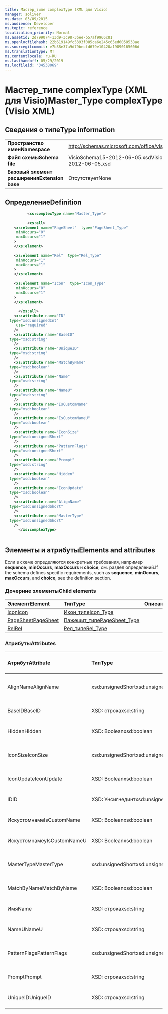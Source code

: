 ```yaml
---
title: Мастер_типе complexType (XML для Visio)
manager: soliver
ms.date: 03/09/2015
ms.audience: Developer
ms.topic: reference
localization_priority: Normal
ms.assetid: 2d799074-13d9-3c98-3bee-b57af9966c81
ms.openlocfilehash: 22b619149fc5393f085ca6e245c65ed6058538ae
ms.sourcegitcommit: e7b38e37a9d79becfd679e10420a19890165606d
ms.translationtype: MT
ms.contentlocale: ru-RU
ms.lasthandoff: 05/29/2019
ms.locfileid: "34538069"
---
```

# <a name="mastertype-complextype-visio-xml"></a><span data-ttu-id="0d4f1-102">Мастер_типе complexType (XML для Visio)</span><span class="sxs-lookup"><span data-stu-id="0d4f1-102">Master_Type complexType (Visio XML)</span></span>

## <a name="type-information"></a><span data-ttu-id="0d4f1-103">Сведения о типе</span><span class="sxs-lookup"><span data-stu-id="0d4f1-103">Type information</span></span>

|||
|:-----|:-----|
|<span data-ttu-id="0d4f1-104">**Пространство имен**</span><span class="sxs-lookup"><span data-stu-id="0d4f1-104">**Namespace**</span></span> <br/> |http://schemas.microsoft.com/office/visio/2011/1/core  <br/> |
|<span data-ttu-id="0d4f1-105">**Файл схемы**</span><span class="sxs-lookup"><span data-stu-id="0d4f1-105">**Schema file**</span></span> <br/> |<span data-ttu-id="0d4f1-106">VisioSchema15-2012-06-05.xsd</span><span class="sxs-lookup"><span data-stu-id="0d4f1-106">VisioSchema15-2012-06-05.xsd</span></span>  <br/> |
|<span data-ttu-id="0d4f1-107">**Базовый элемент расширения**</span><span class="sxs-lookup"><span data-stu-id="0d4f1-107">**Extension base**</span></span> <br/> |<span data-ttu-id="0d4f1-108">Отсутствует</span><span class="sxs-lookup"><span data-stu-id="0d4f1-108">None</span></span>  <br/> |
   
## <a name="definition"></a><span data-ttu-id="0d4f1-109">Определение</span><span class="sxs-lookup"><span data-stu-id="0d4f1-109">Definition</span></span>

```XML
          <xs:complexType name="Master_Type">
          
          <xs:all>
    <xs:element name="PageSheet"  type="PageSheet_Type"
     minOccurs="0"
     maxOccurs="1"
    >
    </xs:element>
    
    <xs:element name="Rel"  type="Rel_Type"
     minOccurs="1"
     maxOccurs="1"
    >
    </xs:element>
    
    <xs:element name="Icon"  type="Icon_Type"
     minOccurs="0"
     maxOccurs="1"
    >
    </xs:element>
    
      </xs:all>
    <xs:attribute name="ID"
  type="xsd:unsignedInt"
     use="required"
    />
    <xs:attribute name="BaseID"
  type="xsd:string"
    />
    <xs:attribute name="UniqueID"
  type="xsd:string"
    />
    <xs:attribute name="MatchByName"
  type="xsd:boolean"
    />
    <xs:attribute name="Name"
  type="xsd:string"
    />
    <xs:attribute name="NameU"
  type="xsd:string"
    />
    <xs:attribute name="IsCustomName"
  type="xsd:boolean"
    />
    <xs:attribute name="IsCustomNameU"
  type="xsd:boolean"
    />
    <xs:attribute name="IconSize"
  type="xsd:unsignedShort"
    />
    <xs:attribute name="PatternFlags"
  type="xsd:unsignedShort"
    />
    <xs:attribute name="Prompt"
  type="xsd:string"
    />
    <xs:attribute name="Hidden"
  type="xsd:boolean"
    />
    <xs:attribute name="IconUpdate"
  type="xsd:boolean"
    />
    <xs:attribute name="AlignName"
  type="xsd:unsignedShort"
    />
    <xs:attribute name="MasterType"
  type="xsd:unsignedShort"
    />
      </xs:complexType>
      
```

## <a name="elements-and-attributes"></a><span data-ttu-id="0d4f1-110">Элементы и атрибуты</span><span class="sxs-lookup"><span data-stu-id="0d4f1-110">Elements and attributes</span></span>

<span data-ttu-id="0d4f1-111">Если в схеме определяются конкретные требования, например **sequence**, **minOccurs**, **maxOccurs** и **choice**, см. раздел определений.</span><span class="sxs-lookup"><span data-stu-id="0d4f1-111">If the schema defines specific requirements, such as **sequence**, **minOccurs**, **maxOccurs**, and **choice**, see the definition section.</span></span> 
  
### <a name="child-elements"></a><span data-ttu-id="0d4f1-112">Дочерние элементы</span><span class="sxs-lookup"><span data-stu-id="0d4f1-112">Child elements</span></span>

|<span data-ttu-id="0d4f1-113">**Элемент**</span><span class="sxs-lookup"><span data-stu-id="0d4f1-113">**Element**</span></span>|<span data-ttu-id="0d4f1-114">**Тип**</span><span class="sxs-lookup"><span data-stu-id="0d4f1-114">**Type**</span></span>|<span data-ttu-id="0d4f1-115">**Описание**</span><span class="sxs-lookup"><span data-stu-id="0d4f1-115">**Description**</span></span>|
|:-----|:-----|:-----|
|[<span data-ttu-id="0d4f1-116">Icon</span><span class="sxs-lookup"><span data-stu-id="0d4f1-116">Icon</span></span>](icon-element-master_type-complextypevisio-xml.md) <br/> |[<span data-ttu-id="0d4f1-117">Икон_типе</span><span class="sxs-lookup"><span data-stu-id="0d4f1-117">Icon_Type</span></span>](icon_type-complextypevisio-xml.md) <br/> ||
|[<span data-ttu-id="0d4f1-118">PageSheet</span><span class="sxs-lookup"><span data-stu-id="0d4f1-118">PageSheet</span></span>](pagesheet-element-master_type-complextypevisio-xml.md) <br/> |[<span data-ttu-id="0d4f1-119">Пажешит_типе</span><span class="sxs-lookup"><span data-stu-id="0d4f1-119">PageSheet_Type</span></span>](pagesheet_type-complextypevisio-xml.md) <br/> ||
|[<span data-ttu-id="0d4f1-120">Rel</span><span class="sxs-lookup"><span data-stu-id="0d4f1-120">Rel</span></span>](rel-element-master_type-complextypevisio-xml.md) <br/> |[<span data-ttu-id="0d4f1-121">Рел_типе</span><span class="sxs-lookup"><span data-stu-id="0d4f1-121">Rel_Type</span></span>](rel_type-complextypevisio-xml.md) <br/> ||
   
### <a name="attributes"></a><span data-ttu-id="0d4f1-122">Атрибуты</span><span class="sxs-lookup"><span data-stu-id="0d4f1-122">Attributes</span></span>

|<span data-ttu-id="0d4f1-123">**Атрибут**</span><span class="sxs-lookup"><span data-stu-id="0d4f1-123">**Attribute**</span></span>|<span data-ttu-id="0d4f1-124">**Тип**</span><span class="sxs-lookup"><span data-stu-id="0d4f1-124">**Type**</span></span>|<span data-ttu-id="0d4f1-125">**Обязательный**</span><span class="sxs-lookup"><span data-stu-id="0d4f1-125">**Required**</span></span>|<span data-ttu-id="0d4f1-126">**Описание**</span><span class="sxs-lookup"><span data-stu-id="0d4f1-126">**Description**</span></span>|<span data-ttu-id="0d4f1-127">**Возможные значения**</span><span class="sxs-lookup"><span data-stu-id="0d4f1-127">**Possible values**</span></span>|
|:-----|:-----|:-----|:-----|:-----|
|<span data-ttu-id="0d4f1-128">AlignName</span><span class="sxs-lookup"><span data-stu-id="0d4f1-128">AlignName</span></span>  <br/> |<span data-ttu-id="0d4f1-129">xsd:unsignedShort</span><span class="sxs-lookup"><span data-stu-id="0d4f1-129">xsd:unsignedShort</span></span>  <br/> |<span data-ttu-id="0d4f1-130">необязательный</span><span class="sxs-lookup"><span data-stu-id="0d4f1-130">optional</span></span>  <br/> ||<span data-ttu-id="0d4f1-131">Значения для типа xsd:unsignedShort.</span><span class="sxs-lookup"><span data-stu-id="0d4f1-131">Values of the xsd:unsignedShort type.</span></span>  <br/> |
|<span data-ttu-id="0d4f1-132">BaseID</span><span class="sxs-lookup"><span data-stu-id="0d4f1-132">BaseID</span></span>  <br/> |<span data-ttu-id="0d4f1-133">XSD: строка</span><span class="sxs-lookup"><span data-stu-id="0d4f1-133">xsd:string</span></span>  <br/> |<span data-ttu-id="0d4f1-134">необязательный</span><span class="sxs-lookup"><span data-stu-id="0d4f1-134">optional</span></span>  <br/> ||<span data-ttu-id="0d4f1-135">Значения типа String: XSD.</span><span class="sxs-lookup"><span data-stu-id="0d4f1-135">Values of the xsd:string type.</span></span>  <br/> |
|<span data-ttu-id="0d4f1-136">Hidden</span><span class="sxs-lookup"><span data-stu-id="0d4f1-136">Hidden</span></span>  <br/> |<span data-ttu-id="0d4f1-137">XSD: Boolean</span><span class="sxs-lookup"><span data-stu-id="0d4f1-137">xsd:boolean</span></span>  <br/> |<span data-ttu-id="0d4f1-138">необязательный</span><span class="sxs-lookup"><span data-stu-id="0d4f1-138">optional</span></span>  <br/> ||<span data-ttu-id="0d4f1-139">Значения типа XSD: Boolean.</span><span class="sxs-lookup"><span data-stu-id="0d4f1-139">Values of the xsd:boolean type.</span></span>  <br/> |
|<span data-ttu-id="0d4f1-140">IconSize</span><span class="sxs-lookup"><span data-stu-id="0d4f1-140">IconSize</span></span>  <br/> |<span data-ttu-id="0d4f1-141">xsd:unsignedShort</span><span class="sxs-lookup"><span data-stu-id="0d4f1-141">xsd:unsignedShort</span></span>  <br/> |<span data-ttu-id="0d4f1-142">необязательный</span><span class="sxs-lookup"><span data-stu-id="0d4f1-142">optional</span></span>  <br/> ||<span data-ttu-id="0d4f1-143">Значения для типа xsd:unsignedShort.</span><span class="sxs-lookup"><span data-stu-id="0d4f1-143">Values of the xsd:unsignedShort type.</span></span>  <br/> |
|<span data-ttu-id="0d4f1-144">IconUpdate</span><span class="sxs-lookup"><span data-stu-id="0d4f1-144">IconUpdate</span></span>  <br/> |<span data-ttu-id="0d4f1-145">XSD: Boolean</span><span class="sxs-lookup"><span data-stu-id="0d4f1-145">xsd:boolean</span></span>  <br/> |<span data-ttu-id="0d4f1-146">необязательный</span><span class="sxs-lookup"><span data-stu-id="0d4f1-146">optional</span></span>  <br/> ||<span data-ttu-id="0d4f1-147">Значения типа XSD: Boolean.</span><span class="sxs-lookup"><span data-stu-id="0d4f1-147">Values of the xsd:boolean type.</span></span>  <br/> |
|<span data-ttu-id="0d4f1-148">ID</span><span class="sxs-lookup"><span data-stu-id="0d4f1-148">ID</span></span>  <br/> |<span data-ttu-id="0d4f1-149">XSD: Унсигнединт</span><span class="sxs-lookup"><span data-stu-id="0d4f1-149">xsd:unsignedInt</span></span>  <br/> |<span data-ttu-id="0d4f1-150">Обязательный</span><span class="sxs-lookup"><span data-stu-id="0d4f1-150">required</span></span>  <br/> ||<span data-ttu-id="0d4f1-151">Значения типа XSD: Унсигнединт.</span><span class="sxs-lookup"><span data-stu-id="0d4f1-151">Values of the xsd:unsignedInt type.</span></span>  <br/> |
|<span data-ttu-id="0d4f1-152">Искустомнаме</span><span class="sxs-lookup"><span data-stu-id="0d4f1-152">IsCustomName</span></span>  <br/> |<span data-ttu-id="0d4f1-153">XSD: Boolean</span><span class="sxs-lookup"><span data-stu-id="0d4f1-153">xsd:boolean</span></span>  <br/> |<span data-ttu-id="0d4f1-154">необязательный</span><span class="sxs-lookup"><span data-stu-id="0d4f1-154">optional</span></span>  <br/> ||<span data-ttu-id="0d4f1-155">Значения типа XSD: Boolean.</span><span class="sxs-lookup"><span data-stu-id="0d4f1-155">Values of the xsd:boolean type.</span></span>  <br/> |
|<span data-ttu-id="0d4f1-156">Искустомнамеу</span><span class="sxs-lookup"><span data-stu-id="0d4f1-156">IsCustomNameU</span></span>  <br/> |<span data-ttu-id="0d4f1-157">XSD: Boolean</span><span class="sxs-lookup"><span data-stu-id="0d4f1-157">xsd:boolean</span></span>  <br/> |<span data-ttu-id="0d4f1-158">необязательный</span><span class="sxs-lookup"><span data-stu-id="0d4f1-158">optional</span></span>  <br/> ||<span data-ttu-id="0d4f1-159">Значения типа XSD: Boolean.</span><span class="sxs-lookup"><span data-stu-id="0d4f1-159">Values of the xsd:boolean type.</span></span>  <br/> |
|<span data-ttu-id="0d4f1-160">MasterType</span><span class="sxs-lookup"><span data-stu-id="0d4f1-160">MasterType</span></span>  <br/> |<span data-ttu-id="0d4f1-161">xsd:unsignedShort</span><span class="sxs-lookup"><span data-stu-id="0d4f1-161">xsd:unsignedShort</span></span>  <br/> |<span data-ttu-id="0d4f1-162">необязательный</span><span class="sxs-lookup"><span data-stu-id="0d4f1-162">optional</span></span>  <br/> ||<span data-ttu-id="0d4f1-163">Значения для типа xsd:unsignedShort.</span><span class="sxs-lookup"><span data-stu-id="0d4f1-163">Values of the xsd:unsignedShort type.</span></span>  <br/> |
|<span data-ttu-id="0d4f1-164">MatchByName</span><span class="sxs-lookup"><span data-stu-id="0d4f1-164">MatchByName</span></span>  <br/> |<span data-ttu-id="0d4f1-165">XSD: Boolean</span><span class="sxs-lookup"><span data-stu-id="0d4f1-165">xsd:boolean</span></span>  <br/> |<span data-ttu-id="0d4f1-166">необязательный</span><span class="sxs-lookup"><span data-stu-id="0d4f1-166">optional</span></span>  <br/> ||<span data-ttu-id="0d4f1-167">Значения типа XSD: Boolean.</span><span class="sxs-lookup"><span data-stu-id="0d4f1-167">Values of the xsd:boolean type.</span></span>  <br/> |
|<span data-ttu-id="0d4f1-168">Имя</span><span class="sxs-lookup"><span data-stu-id="0d4f1-168">Name</span></span>  <br/> |<span data-ttu-id="0d4f1-169">XSD: строка</span><span class="sxs-lookup"><span data-stu-id="0d4f1-169">xsd:string</span></span>  <br/> |<span data-ttu-id="0d4f1-170">необязательный</span><span class="sxs-lookup"><span data-stu-id="0d4f1-170">optional</span></span>  <br/> ||<span data-ttu-id="0d4f1-171">Значения типа String: XSD.</span><span class="sxs-lookup"><span data-stu-id="0d4f1-171">Values of the xsd:string type.</span></span>  <br/> |
|<span data-ttu-id="0d4f1-172">NameU</span><span class="sxs-lookup"><span data-stu-id="0d4f1-172">NameU</span></span>  <br/> |<span data-ttu-id="0d4f1-173">XSD: строка</span><span class="sxs-lookup"><span data-stu-id="0d4f1-173">xsd:string</span></span>  <br/> |<span data-ttu-id="0d4f1-174">необязательный</span><span class="sxs-lookup"><span data-stu-id="0d4f1-174">optional</span></span>  <br/> ||<span data-ttu-id="0d4f1-175">Значения типа String: XSD.</span><span class="sxs-lookup"><span data-stu-id="0d4f1-175">Values of the xsd:string type.</span></span>  <br/> |
|<span data-ttu-id="0d4f1-176">PatternFlags</span><span class="sxs-lookup"><span data-stu-id="0d4f1-176">PatternFlags</span></span>  <br/> |<span data-ttu-id="0d4f1-177">xsd:unsignedShort</span><span class="sxs-lookup"><span data-stu-id="0d4f1-177">xsd:unsignedShort</span></span>  <br/> |<span data-ttu-id="0d4f1-178">необязательный</span><span class="sxs-lookup"><span data-stu-id="0d4f1-178">optional</span></span>  <br/> ||<span data-ttu-id="0d4f1-179">Значения для типа xsd:unsignedShort.</span><span class="sxs-lookup"><span data-stu-id="0d4f1-179">Values of the xsd:unsignedShort type.</span></span>  <br/> |
|<span data-ttu-id="0d4f1-180">Prompt</span><span class="sxs-lookup"><span data-stu-id="0d4f1-180">Prompt</span></span>  <br/> |<span data-ttu-id="0d4f1-181">XSD: строка</span><span class="sxs-lookup"><span data-stu-id="0d4f1-181">xsd:string</span></span>  <br/> |<span data-ttu-id="0d4f1-182">необязательный</span><span class="sxs-lookup"><span data-stu-id="0d4f1-182">optional</span></span>  <br/> ||<span data-ttu-id="0d4f1-183">Значения типа String: XSD.</span><span class="sxs-lookup"><span data-stu-id="0d4f1-183">Values of the xsd:string type.</span></span>  <br/> |
|<span data-ttu-id="0d4f1-184">UniqueID</span><span class="sxs-lookup"><span data-stu-id="0d4f1-184">UniqueID</span></span>  <br/> |<span data-ttu-id="0d4f1-185">XSD: строка</span><span class="sxs-lookup"><span data-stu-id="0d4f1-185">xsd:string</span></span>  <br/> |<span data-ttu-id="0d4f1-186">необязательный</span><span class="sxs-lookup"><span data-stu-id="0d4f1-186">optional</span></span>  <br/> ||<span data-ttu-id="0d4f1-187">Значения типа String: XSD.</span><span class="sxs-lookup"><span data-stu-id="0d4f1-187">Values of the xsd:string type.</span></span>  <br/> |
   

